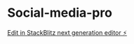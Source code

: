 # Social-media-pro

[Edit in StackBlitz next generation editor ⚡️](https://stackblitz.com/~/github.com/AvancoDigital/Social-media-pro)